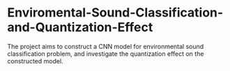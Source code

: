 # Enviromental-Sound-Classification-and-Quantization-Effect
The project aims to construct a CNN model for environmental sound classification problem, and investigate the quantization effect on the constructed model.
